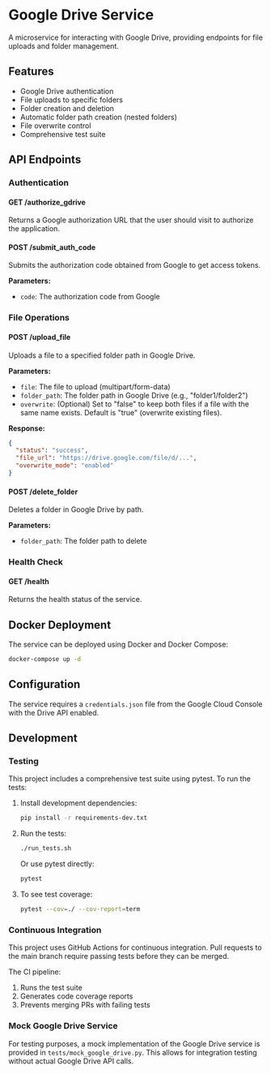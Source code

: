 # Google Drive Service

A microservice for interacting with Google Drive, providing endpoints for file uploads and folder management.

## Features

- Google Drive authentication
- File uploads to specific folders
- Folder creation and deletion
- Automatic folder path creation (nested folders)
- File overwrite control
- Comprehensive test suite

## API Endpoints

### Authentication

#### GET /authorize_gdrive
Returns a Google authorization URL that the user should visit to authorize the application.

#### POST /submit_auth_code
Submits the authorization code obtained from Google to get access tokens.

**Parameters:**
- `code`: The authorization code from Google

### File Operations

#### POST /upload_file
Uploads a file to a specified folder path in Google Drive.

**Parameters:**
- `file`: The file to upload (multipart/form-data)
- `folder_path`: The folder path in Google Drive (e.g., "folder1/folder2")
- `overwrite`: (Optional) Set to "false" to keep both files if a file with the same name exists. Default is "true" (overwrite existing files).

**Response:**
```json
{
  "status": "success",
  "file_url": "https://drive.google.com/file/d/...",
  "overwrite_mode": "enabled"
}
```

#### POST /delete_folder
Deletes a folder in Google Drive by path.

**Parameters:**
- `folder_path`: The folder path to delete

### Health Check

#### GET /health
Returns the health status of the service.

## Docker Deployment

The service can be deployed using Docker and Docker Compose:

```bash
docker-compose up -d
```

## Configuration

The service requires a `credentials.json` file from the Google Cloud Console with the Drive API enabled.

## Development

### Testing

This project includes a comprehensive test suite using pytest. To run the tests:

1. Install development dependencies:
   ```bash
   pip install -r requirements-dev.txt
   ```

2. Run the tests:
   ```bash
   ./run_tests.sh
   ```

   Or use pytest directly:
   ```bash
   pytest
   ```

3. To see test coverage:
   ```bash
   pytest --cov=./ --cov-report=term
   ```

### Continuous Integration

This project uses GitHub Actions for continuous integration. Pull requests to the main branch require passing tests before they can be merged.

The CI pipeline:
1. Runs the test suite
2. Generates code coverage reports
3. Prevents merging PRs with failing tests

### Mock Google Drive Service

For testing purposes, a mock implementation of the Google Drive service is provided in `tests/mock_google_drive.py`. This allows for integration testing without actual Google Drive API calls.
